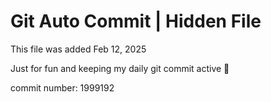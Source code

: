 # Git Auto Commit | Hidden File

This file was added Feb 12, 2025

Just for fun and keeping my daily git commit active 🤪

commit number: 1999192
